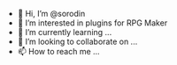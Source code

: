 - 👋 Hi, I’m @sorodin
- 👀 I’m interested in plugins for RPG Maker
- 🌱 I’m currently learning ...
- 💞️ I’m looking to collaborate on ...
- 📫 How to reach me ...

<!---
sorodin/sorodin is a ✨ special ✨ repository because its `README.md` (this file) appears on your GitHub profile.
You can click the Preview link to take a look at your changes.
--->
